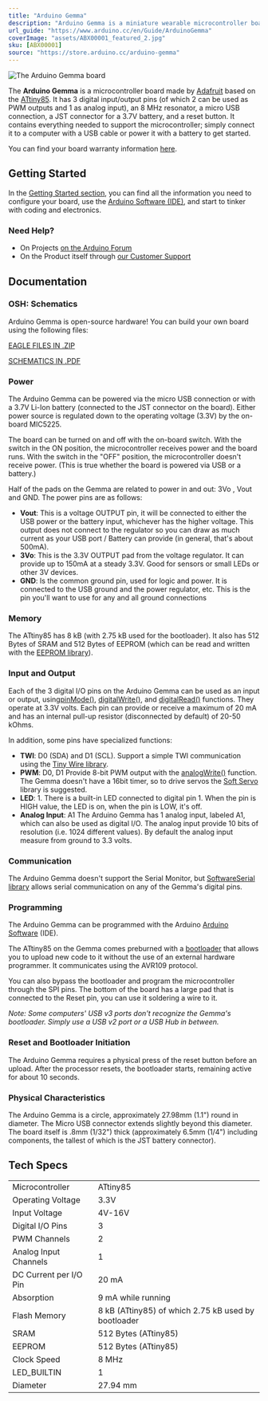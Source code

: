 ```yaml
---
title: "Arduino Gemma"
description: "Arduino Gemma is a miniature wearable microcontroller board based on the ATtiny85"
url_guide: "https://www.arduino.cc/en/Guide/ArduinoGemma"
coverImage: "assets/ABX00001_featured_2.jpg"
sku: [ABX00001]
source: "https://store.arduino.cc/arduino-gemma"
---
```


![The Arduino Gemma board](assets/abx00001_front.jpg)

The **Arduino Gemma** is a microcontroller board made by [Adafruit](https://www.adafruit.com/) based on the [ATtiny85](http://www.atmel.com/assets/atmel-2586-avr-8-bit-microcontroller-attiny25-attiny45-attiny85_datasheet.pdf). It has 3 digital input/output pins (of which 2 can be used as PWM outputs and 1 as analog input), an 8 MHz resonator, a micro USB connection, a JST connector for a 3.7V battery, and a reset button. It contains everything needed to support the microcontroller; simply connect it to a computer with a USB cable or power it with a battery to get started.

You can find your board warranty information [here](https://www.arduino.cc/en/Main/warranty).

## Getting Started

In the [Getting Started section](https://www.arduino.cc/en/Guide/ArduinoGemma), you can find all the information you need to configure your board, use the [Arduino Software (IDE)](https://www.arduino.cc/en/Main/Software), and start to tinker with coding and electronics.

### Need Help?

* On Projects [on the Arduino Forum](https://forum.arduino.cc/index.php?board=13.0)
* On the Product itself through [our Customer Support](https://support.arduino.cc/hc)

## Documentation

### OSH: Schematics

Arduino Gemma is open-source hardware! You can build your own board using the following files:

[EAGLE FILES IN .ZIP](https://www.arduino.cc/en/uploads/Main/arduino-gemma-reference-design.zip)

[SCHEMATICS IN .PDF](https://www.arduino.cc/en/uploads/Main/arduino-gemma-schematic.pdf)

### Power

The Arduino Gemma can be powered via the micro USB connection or with a 3.7V Li-Ion battery (connected to the JST connector on the board). Either power source is regulated down to the operating voltage (3.3V) by the on-board MIC5225.

The board can be turned on and off with the on-board switch. With the switch in the ON position, the microcontroller receives power and the board runs. With the switch in the "OFF" position, the microcontroller doesn't receive power. (This is true whether the board is powered via USB or a battery.)

Half of the pads on the Gemma are related to power in and out: 3Vo , Vout and GND. The power pins are as follows:

* **Vout**: This is a voltage OUTPUT pin, it will be connected to either the USB power or the battery input, whichever has the higher voltage. This output does not connect to the regulator so you can draw as much current as your USB port / Battery can provide (in general, that's about 500mA).
* **3Vo**: This is the 3.3V OUTPUT pad from the voltage regulator. It can provide up to 150mA at a steady 3.3V. Good for sensors or small LEDs or other 3V devices.
* **GND**: Is the common ground pin, used for logic and power. It is connected to the USB ground and the power regulator, etc. This is the pin you'll want to use for any and all ground connections

### Memory

The ATtiny85 has 8 kB (with 2.75 kB used for the bootloader). It also has 512 Bytes of SRAM and 512 Bytes of EEPROM (which can be read and written with the [EEPROM library](https://www.arduino.cc/en/Reference/EEPROM)).

### Input and Output

Each of the 3 digital I/O pins on the Arduino Gemma can be used as an input or output, using[pinMode()](https://www.arduino.cc/reference/en/language/functions/digital-io/pinmode/), [digitalWrite()](https://www.arduino.cc/en/Reference/DigitalWrite), and [digitalRead()](https://www.arduino.cc/reference/en/language/functions/digital-io/digitalread/) functions. They operate at 3.3V volts. Each pin can provide or receive a maximum of 20 mA and has an internal pull-up resistor (disconnected by default) of 20-50 kOhms.

In addition, some pins have specialized functions:

* **TWI**: D0 (SDA) and D1 (SCL). Support a simple TWI communication using the [Tiny Wire library](https://github.com/adafruit/TinyWireM).
* **PWM**: D0, D1 Provide 8-bit PWM output with the [analogWrite()](https://www.arduino.cc/en/Reference/AnalogWrite) function. The Gemma doesn't have a 16bit timer, so to drive servos the [Soft Servo](https://github.com/adafruit/Adafruit_SoftServo) library is suggested.
* **LED**: 1\. There is a built-in LED connected to digital pin 1\. When the pin is HIGH value, the LED is on, when the pin is LOW, it's off.
* **Analog Input**: A1 The Arduino Gemma has 1 analog input, labeled A1, which can also be used as digital I/O. The analog input provide 10 bits of resolution (i.e. 1024 different values). By default the analog input measure from ground to 3.3 volts.

### Communication

The Arduino Gemma doesn't support the Serial Monitor, but [SoftwareSerial library](https://www.arduino.cc/en/Reference/SoftwareSerial) allows serial communication on any of the Gemma's digital pins.

### Programming

The Arduino Gemma can be programmed with the Arduino [Arduino Software](https://www.arduino.cc/en/Main/Software) (IDE).

The ATtiny85 on the Gemma comes preburned with a [bootloader](https://www.arduino.cc/en/Hacking/Bootloader?from=Tutorial.Bootloader) that allows you to upload new code to it without the use of an external hardware programmer. It communicates using the AVR109 protocol.

You can also bypass the bootloader and program the microcontroller through the SPI pins. The bottom of the board has a large pad that is connected to the Reset pin, you can use it soldering a wire to it.

*Note: Some computers' USB v3 ports don't recognize the Gemma's bootloader. Simply use a USB v2 port or a USB Hub in between.*

### Reset and Bootloader Initiation

The Arduino Gemma requires a physical press of the reset button before an upload. After the processor resets, the bootloader starts, remaining active for about 10 seconds.

### Physical Characteristics

The Arduino Gemma is a circle, approximately 27.98mm (1.1") round in diameter. The Micro USB connector extends slightly beyond this diameter. The board itself is .8mm (1/32") thick (approximately 6.5mm (1/4") including components, the tallest of which is the JST battery connector).

## Tech Specs

|                        |                                                     |
| ---------------------- | --------------------------------------------------- |
| Microcontroller        | ATtiny85                                            |
| Operating Voltage      | 3.3V                                                |
| Input Voltage          | 4V-16V                                              |
| Digital I/O Pins       | 3                                                   |
| PWM Channels           | 2                                                   |
| Analog Input Channels  | 1                                                   |
| DC Current per I/O Pin | 20 mA                                               |
| Absorption             | 9 mA while running                                  |
| Flash Memory           | 8 kB (ATtiny85) of which 2.75 kB used by bootloader |
| SRAM                   | 512 Bytes (ATtiny85)                                |
| EEPROM                 | 512 Bytes (ATtiny85)                                |
| Clock Speed            | 8 MHz                                               |
| LED_BUILTIN            | 1                                                   |
| Diameter               | 27.94 mm                                            |